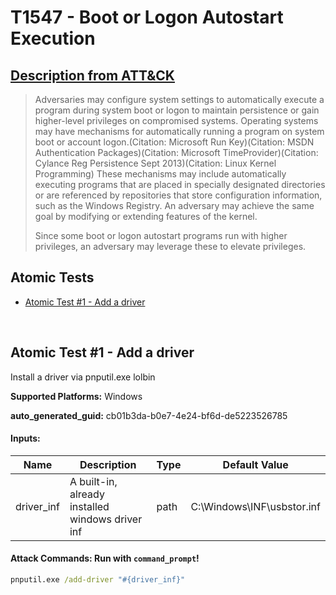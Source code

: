 # T1547 - Boot or Logon Autostart Execution
## [Description from ATT&CK](https://attack.mitre.org/techniques/T1547)
<blockquote>Adversaries may configure system settings to automatically execute a program during system boot or logon to maintain persistence or gain higher-level privileges on compromised systems. Operating systems may have mechanisms for automatically running a program on system boot or account logon.(Citation: Microsoft Run Key)(Citation: MSDN Authentication Packages)(Citation: Microsoft TimeProvider)(Citation: Cylance Reg Persistence Sept 2013)(Citation: Linux Kernel Programming) These mechanisms may include automatically executing programs that are placed in specially designated directories or are referenced by repositories that store configuration information, such as the Windows Registry. An adversary may achieve the same goal by modifying or extending features of the kernel.

Since some boot or logon autostart programs run with higher privileges, an adversary may leverage these to elevate privileges.</blockquote>

## Atomic Tests

- [Atomic Test #1 - Add a driver](#atomic-test-1---add-a-driver)


<br/>

## Atomic Test #1 - Add a driver
Install a driver via pnputil.exe lolbin

**Supported Platforms:** Windows


**auto_generated_guid:** cb01b3da-b0e7-4e24-bf6d-de5223526785





#### Inputs:
| Name | Description | Type | Default Value |
|------|-------------|------|---------------|
| driver_inf | A built-in, already installed windows driver inf | path | C:&#92;Windows&#92;INF&#92;usbstor.inf|


#### Attack Commands: Run with `command_prompt`! 


```cmd
pnputil.exe /add-driver "#{driver_inf}"
```






<br/>
